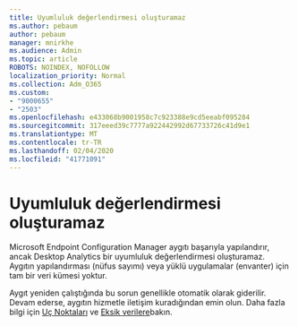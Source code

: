 ```yaml
---
title: Uyumluluk değerlendirmesi oluşturamaz
ms.author: pebaum
author: pebaum
manager: mnirkhe
ms.audience: Admin
ms.topic: article
ROBOTS: NOINDEX, NOFOLLOW
localization_priority: Normal
ms.collection: Adm_O365
ms.custom:
- "9000655"
- "2503"
ms.openlocfilehash: e433068b9001958c7c923388e9cd5eeabf095284
ms.sourcegitcommit: 317eeed39c7777a922442992d67733726c41d9e1
ms.translationtype: MT
ms.contentlocale: tr-TR
ms.lasthandoff: 02/04/2020
ms.locfileid: "41771091"
---
```

# <a name="cant-create-a-compatibility-assessment"></a>Uyumluluk değerlendirmesi oluşturamaz

Microsoft Endpoint Configuration Manager aygıtı başarıyla yapılandırır, ancak Desktop Analytics bir uyumluluk değerlendirmesi oluşturamaz. Aygıtın yapılandırması (nüfus sayımı) veya yüklü uygulamalar (envanter) için tam bir veri kümesi yoktur.

Aygıt yeniden çalıştığında bu sorun genellikle otomatik olarak giderilir. Devam ederse, aygıtın hizmetle iletişim kuradığından emin olun. Daha fazla bilgi için [Uç Noktaları](https://docs.microsoft.com/configmgr/desktop-analytics/enable-data-sharing#endpoints) ve [Eksik verilere](https://docs.microsoft.com/configmgr/desktop-analytics/monitor-connection-health#missing-data)bakın.
